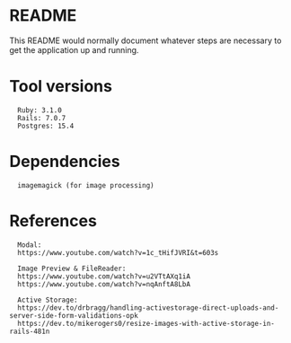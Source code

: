 # README

This README would normally document whatever steps are necessary to get the
application up and running.

# Tool versions
```
  Ruby: 3.1.0
  Rails: 7.0.7
  Postgres: 15.4
```

# Dependencies
```
  imagemagick (for image processing)
```
# References
```
  Modal:
  https://www.youtube.com/watch?v=1c_tHifJVRI&t=603s

  Image Preview & FileReader:
  https://www.youtube.com/watch?v=u2VTtAXq1iA
  https://www.youtube.com/watch?v=nqAnftA8LbA

  Active Storage:
  https://dev.to/drbragg/handling-activestorage-direct-uploads-and-server-side-form-validations-opk
  https://dev.to/mikerogers0/resize-images-with-active-storage-in-rails-481n


```